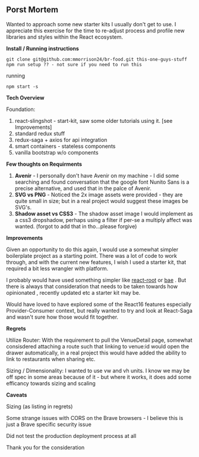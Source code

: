
## Porst Mortem
Wanted to approach some new starter kits I usually don't get to use. I appreciate this exercise for the time to re-adjust process and profile new libraries and styles within the React ecosystem.

**Install / Running instructions**

```
git clone git@github.com:mmorrison24/br-food.git this-one-guys-stuff
npm run setup ?? - not sure if you need to run this
```

running
```
npm start -s
```

**Tech Overview**

Foundation:

1. react-slingshot - start-kit, saw some older tutorials using it. [see Improvements]
2. standard redux stuff
3. redux-saga + axios for api integration
4. smart containers - stateless components
5. vanilla bootstrap w/o components

**Few thoughts on Requirments**

1. **Avenir** - I personally don't have Avenir on my machine - I did some searching and found conversation that the google font Nunito Sans is a precise alternative, and used that in the palce of Avenir.
2. **SVG vs PNG** - Noticed the 2x image assets were provided - they are quite small in size; but in a real project would suggest these images be SVG's.
3. **Shadow asset vs CSS3** - The shadow asset image I would implement as a css3 dropshadow, perhaps using a filter if per-se a multiply affect was wanted. (forgot to add that in tho...please forgive)

**Improvements**

Given an opportunity to do this again, I would use a somewhat simpler boilerplate project as a starting point. There was a lot of code to work through, and with the current new features, I wish I used a starter kit, that required a bit less wrangler with platform.

I probably would have used something simpler like [react-root](https://www.npmjs.com/package/react-root) or [bae](https://github.com/siddharthkp/bae) . 
But there is always that consideration that needs to be taken towards how opinionated , recently updated etc a starter kit may be.

Would have loved to have explored some of the React16 features especially Provider-Consumer context, but really wanted to try and look at React-Saga and wasn't sure how those would fit together.

**Regrets**

Utilize Router: With the requirement to pull the VenueDetail page, somewhat consisdered attaching a route such that linking to venue:id would open the drawer automatically, in a real project this would have added the ability to link to restaurants when sharing etc.

Sizing / Dimensionality: I wanted to use vw and vh units. I know we may be off spec in some areas because of it - but where it works, it does add some efficancy towards sizing and scaling

**Caveats**

Sizing (as listing in regrets)

Some strange issues with CORS on the Brave browsers - I believe this is just a Brave specific security issue

Did not test the production deployment process at all

Thank you for the consideration